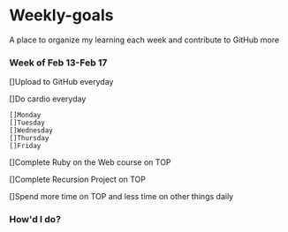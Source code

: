# Weekly-goals
A place to organize my learning each week and contribute to GitHub more

### Week of Feb 13-Feb 17

[]Upload to GitHub everyday

[]Do cardio everyday

    []Monday
    []Tuesday
    []Wednesday
    []Thursday
    []Friday

[]Complete Ruby on the Web course on TOP

[]Complete Recursion Project on TOP

[]Spend more time on TOP and less time on other things daily

### How'd I do?

